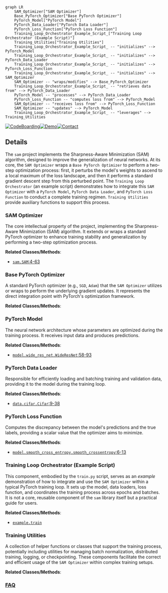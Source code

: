 ```mermaid
graph LR
    SAM_Optimizer["SAM Optimizer"]
    Base_PyTorch_Optimizer["Base PyTorch Optimizer"]
    PyTorch_Model["PyTorch Model"]
    PyTorch_Data_Loader["PyTorch Data Loader"]
    PyTorch_Loss_Function["PyTorch Loss Function"]
    Training_Loop_Orchestrator_Example_Script_["Training Loop Orchestrator (Example Script)"]
    Training_Utilities["Training Utilities"]
    Training_Loop_Orchestrator_Example_Script_ -- "initializes" --> PyTorch_Model
    Training_Loop_Orchestrator_Example_Script_ -- "initializes" --> PyTorch_Data_Loader
    Training_Loop_Orchestrator_Example_Script_ -- "initializes" --> PyTorch_Loss_Function
    Training_Loop_Orchestrator_Example_Script_ -- "initializes" --> SAM_Optimizer
    SAM_Optimizer -- "wraps/modifies" --> Base_PyTorch_Optimizer
    Training_Loop_Orchestrator_Example_Script_ -- "retrieves data from" --> PyTorch_Data_Loader
    PyTorch_Model -- "processes" --> PyTorch_Data_Loader
    PyTorch_Loss_Function -- "computes loss from" --> PyTorch_Model
    SAM_Optimizer -- "receives loss from" --> PyTorch_Loss_Function
    SAM_Optimizer -- "updates" --> PyTorch_Model
    Training_Loop_Orchestrator_Example_Script_ -- "leverages" --> Training_Utilities
```

[![CodeBoarding](https://img.shields.io/badge/Generated%20by-CodeBoarding-9cf?style=flat-square)](https://github.com/CodeBoarding/GeneratedOnBoardings)[![Demo](https://img.shields.io/badge/Try%20our-Demo-blue?style=flat-square)](https://www.codeboarding.org/demo)[![Contact](https://img.shields.io/badge/Contact%20us%20-%20contact@codeboarding.org-lightgrey?style=flat-square)](mailto:contact@codeboarding.org)

## Details

The `sam` project implements the Sharpness-Aware Minimization (SAM) algorithm, designed to improve the generalization of neural networks. At its core, the `SAM Optimizer` wraps a `Base PyTorch Optimizer` to perform a two-step optimization process: first, it perturbs the model's weights to ascend to a local maximum of the loss landscape, and then it performs a standard gradient descent step from this perturbed point. The `Training Loop Orchestrator` (an example script) demonstrates how to integrate this `SAM Optimizer` with a `PyTorch Model`, `PyTorch Data Loader`, and `PyTorch Loss Function` to conduct a complete training regimen. `Training Utilities` provide auxiliary functions to support this process.

### SAM Optimizer
The core intellectual property of the project, implementing the Sharpness-Aware Minimization (SAM) algorithm. It extends or wraps a standard PyTorch optimizer to enhance training stability and generalization by performing a two-step optimization process.


**Related Classes/Methods**:

- <a href="https://github.com/davda54/sam/blob/main/sam.py#L4-L63" target="_blank" rel="noopener noreferrer">`sam.SAM`:4-63</a>


### Base PyTorch Optimizer
A standard PyTorch optimizer (e.g., `SGD`, `Adam`) that the `SAM Optimizer` utilizes or wraps to perform the underlying gradient updates. It represents the direct integration point with PyTorch's optimization framework.


**Related Classes/Methods**:



### PyTorch Model
The neural network architecture whose parameters are optimized during the training process. It receives input data and produces predictions.


**Related Classes/Methods**:

- <a href="https://github.com/davda54/sam/blob/main/example/model/wide_res_net.py#L58-L93" target="_blank" rel="noopener noreferrer">`model.wide_res_net.WideResNet`:58-93</a>


### PyTorch Data Loader
Responsible for efficiently loading and batching training and validation data, providing it to the model during the training loop.


**Related Classes/Methods**:

- <a href="https://github.com/davda54/sam/blob/main/example/data/cifar.py#L9-L38" target="_blank" rel="noopener noreferrer">`data.cifar.Cifar`:9-38</a>


### PyTorch Loss Function
Computes the discrepancy between the model's predictions and the true labels, providing a scalar value that the optimizer aims to minimize.


**Related Classes/Methods**:

- <a href="https://github.com/davda54/sam/blob/main/example/model/smooth_cross_entropy.py#L6-L13" target="_blank" rel="noopener noreferrer">`model.smooth_cross_entropy.smooth_crossentropy`:6-13</a>


### Training Loop Orchestrator (Example Script)
This component, embodied by the `train.py` script, serves as an *example* demonstration of how to integrate and use the `SAM Optimizer` within a typical PyTorch training loop. It sets up the model, data loaders, loss function, and coordinates the training process across epochs and batches. It is not a core, reusable component of the `sam` library itself but a practical guide for users.


**Related Classes/Methods**:

- <a href="https://github.com/davda54/sam/blob/main/example/train.py" target="_blank" rel="noopener noreferrer">`example.train`</a>


### Training Utilities
A collection of helper functions or classes that support the training process, potentially including utilities for managing batch normalization, distributed training, logging, or checkpointing. These components facilitate the correct and efficient usage of the `SAM Optimizer` within complex training setups.


**Related Classes/Methods**:





### [FAQ](https://github.com/CodeBoarding/GeneratedOnBoardings/tree/main?tab=readme-ov-file#faq)